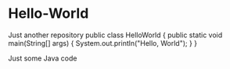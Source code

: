 # Hello-World
Just another repository
public class HelloWorld { 
   public static void main(String[] args) { 
      System.out.println("Hello, World");
   }
}

Just some Java code

